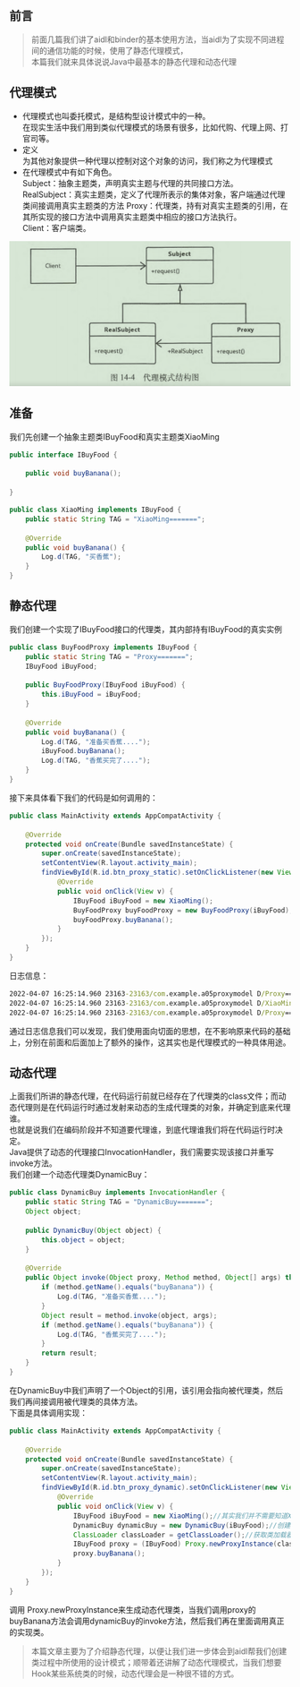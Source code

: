 ## 前言

> 前面几篇我们讲了aidl和binder的基本使用方法，当aidl为了实现不同进程间的通信功能的时候，使用了静态代理模式，  
> 本篇我们就来具体说说Java中最基本的静态代理和动态代理

## 代理模式

- 代理模式也叫委托模式，是结构型设计模式中的一种。   
  在现实生活中我们用到类似代理模式的场景有很多，比如代购、代理上网、打官司等。
- 定义   
  为其他对象提供一种代理以控制对这个对象的访问，我们称之为代理模式
- 在代理模式中有如下角色。   
  Subject：抽象主题类，声明真实主题与代理的共同接口方法。   
  RealSubject：真实主题类，定义了代理所表示的集体对象，客户端通过代理类间接调用真实主题类的方法
  Proxy：代理类，持有对真实主题类的引用，在其所实现的接口方法中调用真实主题类中相应的接口方法执行。   
  Client：客户端类。

![代理模式](picture/01_代理模式.png)

## 准备

我们先创建一个抽象主题类IBuyFood和真实主题类XiaoMing

```java
public interface IBuyFood {

    public void buyBanana();

}
```

```java
public class XiaoMing implements IBuyFood {
    public static String TAG = "XiaoMing=======";

    @Override
    public void buyBanana() {
        Log.d(TAG, "买香蕉");
    }
}
```

## 静态代理

我们创建一个实现了IBuyFood接口的代理类，其内部持有IBuyFood的真实实例

```java
public class BuyFoodProxy implements IBuyFood {
    public static String TAG = "Proxy=======";
    IBuyFood iBuyFood;

    public BuyFoodProxy(IBuyFood iBuyFood) {
        this.iBuyFood = iBuyFood;
    }

    @Override
    public void buyBanana() {
        Log.d(TAG, "准备买香蕉....");
        iBuyFood.buyBanana();
        Log.d(TAG, "香蕉买完了....");
    }
}
```

接下来具体看下我们的代码是如何调用的：

```java
public class MainActivity extends AppCompatActivity {

    @Override
    protected void onCreate(Bundle savedInstanceState) {
        super.onCreate(savedInstanceState);
        setContentView(R.layout.activity_main);
        findViewById(R.id.btn_proxy_static).setOnClickListener(new View.OnClickListener() {
            @Override
            public void onClick(View v) {
                IBuyFood iBuyFood = new XiaoMing();
                BuyFoodProxy buyFoodProxy = new BuyFoodProxy(iBuyFood);
                buyFoodProxy.buyBanana();
            }
        });
    }
}
```

日志信息：

```cmd
2022-04-07 16:25:14.960 23163-23163/com.example.a05proxymodel D/Proxy=======: 准备买香蕉....
2022-04-07 16:25:14.960 23163-23163/com.example.a05proxymodel D/XiaoMing=======: 买香蕉
2022-04-07 16:25:14.960 23163-23163/com.example.a05proxymodel D/Proxy=======: 香蕉买完了....
```

通过日志信息我们可以发现，我们使用面向切面的思想，在不影响原来代码的基础上，分别在前面和后面加上了额外的操作，这其实也是代理模式的一种具体用途。

## 动态代理

上面我们所讲的静态代理，在代码运行前就已经存在了代理类的class文件；而动态代理则是在代码运行时通过发射来动态的生成代理类的对象，并确定到底来代理谁。  
也就是说我们在编码阶段并不知道要代理谁，到底代理谁我们将在代码运行时决定。  
Java提供了动态的代理接口InvocationHandler，我们需要实现该接口并重写invoke方法。  
我们创建一个动态代理类DynamicBuy：

```java
public class DynamicBuy implements InvocationHandler {
    public static String TAG = "DynamicBuy=======";
    Object object;

    public DynamicBuy(Object object) {
        this.object = object;
    }

    @Override
    public Object invoke(Object proxy, Method method, Object[] args) throws Throwable {
        if (method.getName().equals("buyBanana")) {
            Log.d(TAG, "准备买香蕉....");
        }
        Object result = method.invoke(object, args);
        if (method.getName().equals("buyBanana")) {
            Log.d(TAG, "香蕉买完了....");
        }
        return result;
    }
}
```

在DynamicBuy中我们声明了一个Object的引用，该引用会指向被代理类，然后我们再间接调用被代理类的具体方法。   
下面是具体调用实现：

```java
public class MainActivity extends AppCompatActivity {

    @Override
    protected void onCreate(Bundle savedInstanceState) {
        super.onCreate(savedInstanceState);
        setContentView(R.layout.activity_main);
        findViewById(R.id.btn_proxy_dynamic).setOnClickListener(new View.OnClickListener() {
            @Override
            public void onClick(View v) {
                IBuyFood iBuyFood = new XiaoMing();//其实我们并不需要知道XiaoMing这个实例类，他也可以是其他实现了IBuyFood接口的实例。
                DynamicBuy dynamicBuy = new DynamicBuy(iBuyFood);//创建动态代理
                ClassLoader classLoader = getClassLoader();//获取类加载器
                IBuyFood proxy = (IBuyFood) Proxy.newProxyInstance(classLoader, new Class[]{IBuyFood.class}, dynamicBuy);//创建动态代理类
                proxy.buyBanana();
            }
        });
    }
}
```

调用 Proxy.newProxyInstance来生成动态代理类，当我们调用proxy的buyBanana方法会调用dynamicBuy的invoke方法，然后我们再在里面调用真正的实现类。

> 本篇文章主要为了介绍静态代理，以便让我们进一步体会到aidl帮我们创建类过程中所使用的设计模式；顺带着还讲解了动态代理模式，当我们想要Hook某些系统类的时候，动态代理会是一种很不错的方式。